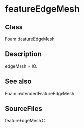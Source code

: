 # featureEdgeMesh 
## Class
Foam::featureEdgeMesh

## Description
edgeMesh + IO.

## See also
Foam::extendedFeatureEdgeMesh

## SourceFiles
featureEdgeMesh.C

